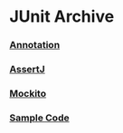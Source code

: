 # JUnit Archive

### [Annotation](https://github.com/DaeSungYoun/Study_Archive_JUnit/blob/main/Annotation.md)

### [AssertJ](https://github.com/DaeSungYoun/Study_Archive_JUnit/blob/main/AssertJ.md)

### [Mockito](https://github.com/DaeSungYoun/Study_Archive_JUnit/blob/main/Mockito.md)

### [Sample Code](https://github.com/DaeSungYoun/Study_Archive_JUnit/tree/main/junit)